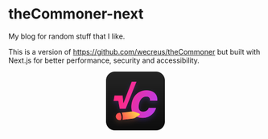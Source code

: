 # theCommoner-next
My blog for random stuff that I like.

This is a version of https://github.com/wecreus/theCommoner but built with Next.js for better performance, security and accessibility. 

<div align="center">

![LOGO](./app/apple-icon.png) 
</div>